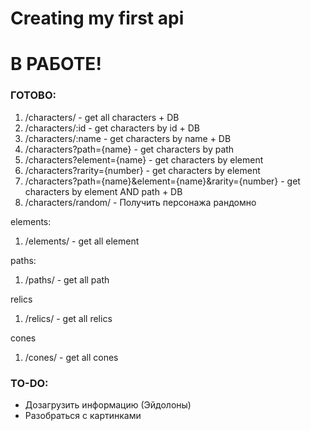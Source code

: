 # Creating my first api

# В РАБОТЕ!

### ГОТОВО:
1) /characters/ - get all characters + DB
2) /characters/:id - get characters by id + DB
3) /characters/:name - get characters by name + DB
4) /characters?path={name} - get characters by path 
5) /characters?element={name} - get characters by element 
6) /characters?rarity={number} - get characters by element 
7) /characters?path={name}&element={name}&rarity={number} - get characters by element AND path + DB
8) /characters/random/ - Получить персонажа рандомно

elements:
1) /elements/ - get all element

paths:
1) /paths/ - get all path 

relics
1) /relics/ - get all relics

cones
1) /cones/ - get all cones

### TO-DO:
- Дозагрузить информацию (Эйдолоны)
- Разобраться с картинками